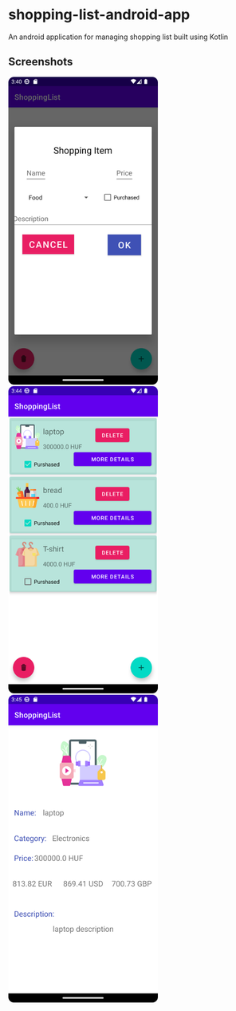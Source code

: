 # shopping-list-android-app

An android application for managing shopping list built using Kotlin

## Screenshots

<p float="left">
  <img src="screenshots/Screenshot_20230607_154119.png" width="300" />
  <img src="screenshots/Screenshot_2.png" width="300" /> 
  <img src="screenshots/Screenshot_3.png" width="300" />
</p>